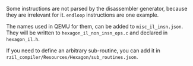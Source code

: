 Some instructions are not parsed by the disassembler generator, because they are irrelevant for it.
`endloop` instructions are one example.

The names used in QEMU for them, can be added to `misc_il_insn.json`.
They will be written to `hexagon_il_non_insn_ops.c` and declared in `hexagon_il.h`.

If you need to define an arbitrary sub-routine,
you can add it in `rzil_compiler/Resources/Hexagon/sub_routines.json`.